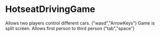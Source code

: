 # HotseatDrivingGame
Allows two players control different cars. ("wasd","ArrowKeys")
Game is split screen.
Allows first person to third person ("tab","space")

